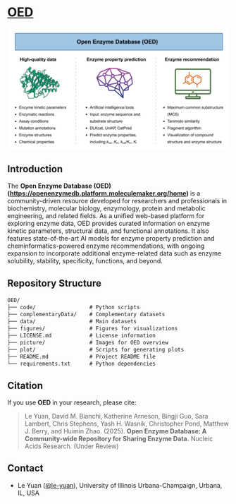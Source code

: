 # [**OED**](https://openenzymedb.platform.moleculemaker.org/home) 

<!-- <p align="center">
  <img  src="picture/OED_overview.png" width = "800">
</p> -->
![OED Graphical Abstract](picture/OED_overview.png "OED Graphical Abstract")

## Introduction

The **Open Enzyme Database (OED) (https://openenzymedb.platform.moleculemaker.org/home)**  is a community-driven resource developed for researchers and professionals in biochemistry, molecular biology, enzymology, protein and metabolic engineering, and related fields. As a unified web-based platform for exploring enzyme data, OED provides curated information on enzyme kinetic parameters, structural data, and functional annotations. It also features state-of-the-art AI models for enzyme property prediction and cheminformatics-powered enzyme recommendations, with ongoing expansion to incorporate additional enzyme-related data such as enzyme solubility, stability, specificity, functions, and beyond.


## Repository Structure

```text
OED/
├── code/                 # Python scripts
├── complementaryData/    # Complementary datasets
├── data/                 # Main datasets
├── figures/              # Figures for visualizations
├── LICENSE.md            # License information
├── picture/              # Images for OED overview
├── plot/                 # Scripts for generating plots
├── README.md             # Project README file
└── requirements.txt      # Python dependencies
```


## Citation

If you use **OED** in your research, please cite:

> Le Yuan, David M. Bianchi, Katherine Arneson, Bingji Guo, Sara Lambert, Chris Stephens, Yash H. Wasnik, Christopher Pond, Matthew J. Berry, and Huimin Zhao. (2025). **Open Enzyme Database: A Community-wide Repository for Sharing Enzyme Data.** Nucleic Acids Research. (Under Review)



## Contact

-   Le Yuan ([@le-yuan](https://github.com/le-yuan)), University
    of Illinois Urbana-Champaign, Urbana, IL, USA

